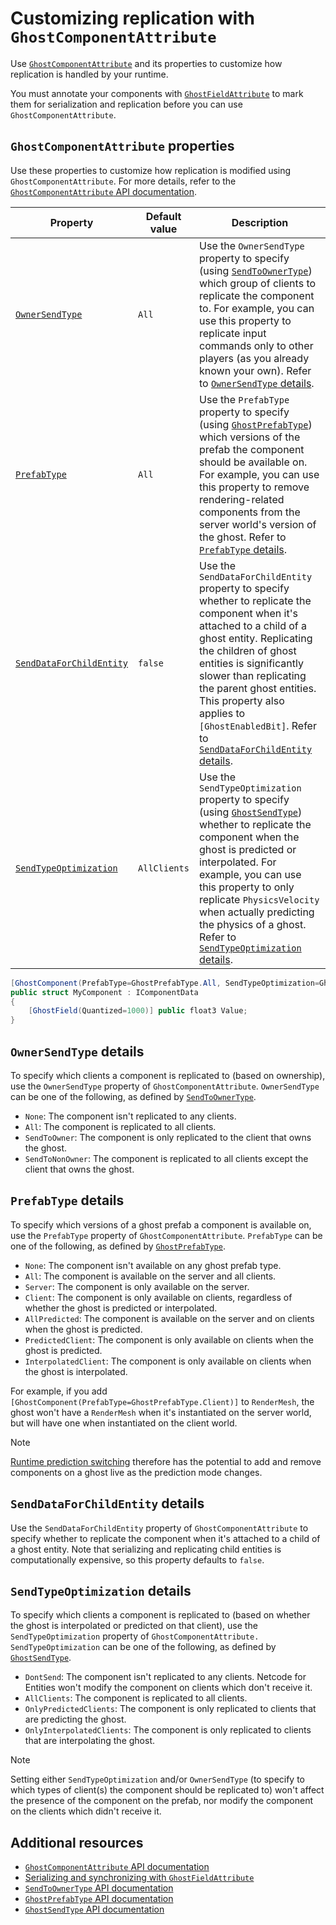# Customizing replication with `GhostComponentAttribute`

Use [`GhostComponentAttribute`](https://docs.unity3d.com/Packages/com.unity.netcode@latest?subfolder=/api/Unity.NetCode.GhostComponentAttribute.html) and its properties to customize how replication is handled by your runtime.

You must annotate your components with [`GhostFieldAttribute`](ghostfield-synchronize.md) to mark them for serialization and replication before you can use `GhostComponentAttribute`.

## `GhostComponentAttribute` properties

Use these properties to customize how replication is modified using `GhostComponentAttribute`. For more details, refer to the [`GhostComponentAttribute` API documentation](https://docs.unity3d.com/Packages/com.unity.netcode@latest?subfolder=/api/Unity.NetCode.GhostComponentAttribute.html).

| Property | Default value | Description |
|---|---|---|
| [`OwnerSendType`](https://docs.unity3d.com/Packages/com.unity.netcode@latest?subfolder=/api/Unity.NetCode.GhostComponentAttribute.html#Unity_NetCode_GhostComponentAttribute_OwnerSendType) | `All` | Use the `OwnerSendType` property to specify (using [`SendToOwnerType`](https://docs.unity3d.com/Packages/com.unity.netcode@latest?subfolder=/api/Unity.NetCode.SendToOwnerType.html)) which group of clients to replicate the component to. For example, you can use this property to replicate input commands only to other players (as you already known your own). Refer to [`OwnerSendType` details](#ownersendtype-details).|
| [`PrefabType`](https://docs.unity3d.com/Packages/com.unity.netcode@latest?subfolder=/api/Unity.NetCode.GhostComponentAttribute.html#Unity_NetCode_GhostComponentAttribute_PrefabType) | `All` | Use the `PrefabType` property to specify (using [`GhostPrefabType`](https://docs.unity3d.com/Packages/com.unity.netcode@latest?subfolder=/api/Unity.NetCode.GhostPrefabType.html)) which versions of the prefab the component should be available on. For example, you can use this property to remove rendering-related components from the server world's version of the ghost. Refer to [`PrefabType` details](#prefabtype-details). |
| [`SendDataForChildEntity`](https://docs.unity3d.com/Packages/com.unity.netcode@latest?subfolder=/api/Unity.NetCode.GhostComponentAttribute.html#Unity_NetCode_GhostComponentAttribute_SendDataForChildEntity) | `false` | Use the `SendDataForChildEntity` property to specify whether to replicate the component when it's attached to a child of a ghost entity. Replicating the children of ghost entities is significantly slower than replicating the parent ghost entities. This property also applies to `[GhostEnabledBit]`. Refer to [`SendDataForChildEntity` details](#senddataforchildentity-details). |
| [`SendTypeOptimization`](https://docs.unity3d.com/Packages/com.unity.netcode@latest?subfolder=/api/Unity.NetCode.GhostComponentAttribute.html#Unity_NetCode_GhostComponentAttribute_SendTypeOptimization) | `AllClients` | Use the `SendTypeOptimization` property to specify (using [`GhostSendType`](https://docs.unity3d.com/Packages/com.unity.netcode@latest?subfolder=/api/Unity.NetCode.GhostSendType.html)) whether to replicate the component when the ghost is predicted or interpolated. For example, you can use this property to only replicate `PhysicsVelocity` when actually predicting the physics of a ghost. Refer to [`SendTypeOptimization` details](#sendtypeoptimization-details). |

```csharp
[GhostComponent(PrefabType=GhostPrefabType.All, SendTypeOptimization=GhostSendType.OnlyInterpolatedClients, SendDataForChildEntity=false)]
public struct MyComponent : IComponentData
{
    [GhostField(Quantized=1000)] public float3 Value;
}
```

## `OwnerSendType` details

To specify which clients a component is replicated to (based on ownership), use the `OwnerSendType` property of `GhostComponentAttribute`. `OwnerSendType` can be one of the following, as defined by [`SendToOwnerType`](https://docs.unity3d.com/Packages/com.unity.netcode@latest?subfolder=/api/Unity.NetCode.SendToOwnerType.html).

* `None`: The component isn't replicated to any clients.
* `All`: The component is replicated to all clients.
* `SendToOwner`: The component is only replicated to the client that owns the ghost.
* `SendToNonOwner`: The component is replicated to all clients except the client that owns the ghost.

## `PrefabType` details

To specify which versions of a ghost prefab a component is available on, use the `PrefabType` property of `GhostComponentAttribute`. `PrefabType` can be one of the following, as defined by [`GhostPrefabType`](https://docs.unity3d.com/Packages/com.unity.netcode@latest?subfolder=/api/Unity.NetCode.GhostPrefabType.html).

* `None`: The component isn't available on any ghost prefab type.
* `All`: The component is available on the server and all clients.
* `Server`: The component is only available on the server.
* `Client`: The component is only available on clients, regardless of whether the ghost is predicted or interpolated.
* `AllPredicted`: The component is available on the server and on clients when the ghost is predicted.
* `PredictedClient`: The component is only available on clients when the ghost is predicted.
* `InterpolatedClient`: The component is only available on clients when the ghost is interpolated.

For example, if you add `[GhostComponent(PrefabType=GhostPrefabType.Client)]` to `RenderMesh`, the ghost won't have a `RenderMesh` when it's instantiated on the server world, but will have one when instantiated on the client world.

> [!NOTE]
> [Runtime prediction switching](prediction-switching.md) therefore has the potential to add and remove components on a ghost live as the prediction mode changes.

## `SendDataForChildEntity` details

Use the `SendDataForChildEntity` property of `GhostComponentAttribute` to specify whether to replicate the component when it's attached to a child of a ghost entity. Note that serializing and replicating child entities is computationally expensive, so this property defaults to `false`.

## `SendTypeOptimization` details

To specify which clients a component is replicated to (based on whether the ghost is interpolated or predicted on that client), use the `SendTypeOptimization` property of `GhostComponentAttribute.` `SendTypeOptimization` can be one of the following, as defined by [`GhostSendType`](https://docs.unity3d.com/Packages/com.unity.netcode@latest?subfolder=/api/Unity.NetCode.GhostSendType.html).

* `DontSend`: The component isn't replicated to any clients. Netcode for Entities won't modify the component on clients which don't receive it.
* `AllClients`: The component is replicated to all clients.
* `OnlyPredictedClients`:  The component is only replicated to clients that are predicting the ghost.
* `OnlyInterpolatedClients`: The component is only replicated to clients that are interpolating the ghost.


> [!NOTE]
> Setting either `SendTypeOptimization` and/or `OwnerSendType` (to specify to which types of client(s) the component should be replicated to) won't affect the presence of the component on the prefab, nor modify the component on the clients which didn't receive it.

## Additional resources

* [`GhostComponentAttribute` API documentation](https://docs.unity3d.com/Packages/com.unity.netcode@latest?subfolder=/api/Unity.NetCode.GhostComponentAttribute.html)
* [Serializing and synchronizing with `GhostFieldAttribute`](ghostfield-synchronize.md)
* [`SendToOwnerType` API documentation](https://docs.unity3d.com/Packages/com.unity.netcode@latest?subfolder=/api/Unity.NetCode.SendToOwnerType.html)
* [`GhostPrefabType` API documentation](https://docs.unity3d.com/Packages/com.unity.netcode@latest?subfolder=/api/Unity.NetCode.GhostPrefabType.html)
* [`GhostSendType` API documentation](https://docs.unity3d.com/Packages/com.unity.netcode@latest?subfolder=/api/Unity.NetCode.GhostSendType.html)
